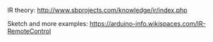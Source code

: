 IR theory: http://www.sbprojects.com/knowledge/ir/index.php

Sketch and more examples: https://arduino-info.wikispaces.com/IR-RemoteControl

